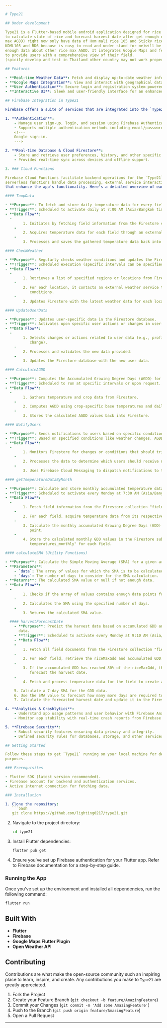 ```yaml
---

# Type21

## Under development

Type21 is a Flutter-based mobile android application designed for rice field management using AGDD
to calculate state of rice and forecast harvest date after get enough data(AGDD around 80% of rice
max AGDD) right now only have data of Hom mali rice 105 and Sticky rice rd6 (i'll use code name as
KDML105 and RD6 because is easy to read and under stand for me)will be update in future after get
enough data about other rice max AGDD. It integrates Google Maps and fetches real-time weather data
to provide users with a comprehensive view of their field.
(spicily develop and test in Thailand other country may not work properly)

## Features

- **Real-time Weather Data**: Fetch and display up-to-date weather information.
- **Google Maps Integration**: View and interact with geographical data.
- **User Authentication**: Secure login and registration system powered by Firebase.
- **Interactive UI**: Sleek and user-friendly interface for an enhanced user experience.

## Firebase Integration in Type21

Firebase offers a suite of services that are integrated into the `Type21` application:

1. **Authentication**:
    - Manage user sign-up, login, and session using Firebase Authentication.
    - Supports multiple authentication methods including email/password
    <!---
    Google sign-in.
    --->

2. **Real-time Database & Cloud Firestore**:
    - Store and retrieve user preferences, history, and other specific data.
    - Provides real-time sync across devices and offline support.

3. ### Cloud Functions

Firebase Cloud Functions facilitate backend operations for the `Type21` application. These
serverless functions handle data processing, external service interactions, and various other tasks
that enhance the app's functionality. Here's a detailed overview of each function:

#### TempData

- **Purpose**: To fetch and store daily temperature data for every field.
- **Trigger**: Scheduled to activate daily at 7:00 AM (Asia/Bangkok timezone).
- **Data Flow**:
  -
        1. Initiates by fetching field information from the Firestore collection "fields".
    -
        2. Acquires temperature data for each field through an external weather API.
    -
        3. Processes and saves the gathered temperature data back into Firestore.

#### CheckWeather

- **Purpose**: Regularly checks weather conditions and updates the Firestore database accordingly.
- **Trigger**: Scheduled execution (specific intervals can be specified based on requirements).
- **Data Flow**:
  -
        1. Retrieves a list of specified regions or locations from Firestore.
    -
        2. For each location, it contacts an external weather service to get current weather
           conditions.
    -
        3. Updates Firestore with the latest weather data for each location.

#### UpdateUserData

- **Purpose**: Updates user-specific data in the Firestore database.
- **Trigger**: Activates upon specific user actions or changes in user-related data.
- **Data Flow**:
  -
        1. Detects changes or actions related to user data (e.g., profile update, preferences
           change).
    -
        2. Processes and validates the new data provided.
    -
        3. Updates the Firestore database with the new user data.

#### CalculateAGDD

- **Purpose**: Computes the Accumulated Growing Degree Days (AGDD) for specific crops.
- **Trigger**: Scheduled to run at specific intervals or upon request.
- **Data Flow**:
  -
        1. Gathers temperature and crop data from Firestore.
    -
        2. Computes AGDD using crop-specific base temperatures and daily temperature data.
    -
        3. Stores the calculated AGDD values back into Firestore.

#### NotifyUsers

- **Purpose**: Sends notifications to users based on specific conditions or triggers.
- **Trigger**: Based on specified conditions like weather changes, AGDD thresholds, etc.
- **Data Flow**:
  -
        1. Monitors Firestore for changes or conditions that should trigger notifications.
    -
        2. Processes the data to determine which users should receive notifications.
    -
        3. Uses Firebase Cloud Messaging to dispatch notifications to the relevant users.

#### getTemperatureDataByMonth

- **Purpose**: Calculate and store monthly accumulated temperature data for each field.
- **Trigger**: Scheduled to activate every Monday at 7:30 AM (Asia/Bangkok timezone).
- **Data Flow**:
  -
        1. Fetch field information from the Firestore collection "fields".
    -
        2. For each field, acquire temperature data from its respective sub-collection.
    -
        3. Calculate the monthly accumulated Growing Degree Days (GDD) for each temperature data
           point.
    -
        4. Store the calculated monthly GDD values in the Firestore sub-collection "
           temperatures_monthly" for each field.

#### calculateSMA (Utility Functions)

- **Purpose**: Calculate the Simple Moving Average (SMA) for a given array of values.
- **Parameters**:
    - `data`: The array of values for which the SMA is to be calculated.
    - `days`: The number of days to consider for the SMA calculation.
- **Returns**: The calculated SMA value or null if not enough data.
- **Data Flow**:
  -
        1. Checks if the array of values contains enough data points for the SMA calculation.
    -
        2. Calculates the SMA using the specified number of days.
    -
        3. Returns the calculated SMA value.

  #### harvestForecastDate
    - **Purpose**: Predict the harvest date based on accumulated GDD and a 7-day SMA of temperature
      data.
    - **Trigger**: Scheduled to activate every Monday at 9:10 AM (Asia/Bangkok timezone).
    - **Data Flow**:
    -
        1. Fetch all field documents from the Firestore collection "fields".
    -
        2. For each field, retrieve the riceMaxGdd and accumulated GDD.
    -
        3. If the accumulated GDD has reached 80% of the riceMaxGdd, the function proceeds to
           forecast the harvest date.
    -
        4. Fetch and process temperature data for the field to create an array of daily GDD values.

    5. Calculate a 7-day SMA for the GDD data.
    6. Use the SMA value to forecast how many more days are required to reach the riceMaxGdd.
    7. Calculate the forecasted harvest date and update it in the Firestore database for the field.

4. **Analytics & Crashlytics**:
    - Understand app usage patterns and user behavior with Firebase Analytics.
    - Monitor app stability with real-time crash reports from Firebase Crashlytics.

5. **Firebase Security**:
    - Robust security features ensuring data privacy and integrity.
    - Defined security rules for databases, storage, and other services ensuring authorized access.

## Getting Started

Follow these steps to get `Type21` running on your local machine for development and testing
purposes.

### Prerequisites

- Flutter SDK (latest version recommended).
- Firebase account for backend and authentication services.
- Active internet connection for fetching data.

### Installation

1. Clone the repository:
   ```bash
   git clone https://github.com/lighting0217/type21.git
   ```

2. Navigate to the project directory:
   ```bash
   cd type21
   ```

3. Install Flutter dependencies:
   ```bash
   flutter pub get
   ```

4. Ensure you've set up Firebase authentication for your Flutter app. Refer to Firebase
   documentation for a step-by-step guide.

### Running the App

Once you've set up the environment and installed all dependencies, run the following command:

```bash
flutter run
```

## Built With

- **Flutter**
- **Firebase**
- **Google Maps Flutter Plugin**
- **Open Weather API**

## Contributing

Contributions are what make the open-source community such an inspiring place to learn, inspire, and
create. Any contributions you make to `Type21` are greatly appreciated.

1. Fork the Project
2. Create your Feature Branch (`git checkout -b feature/AmazingFeature`)
3. Commit your Changes (`git commit -m 'Add some AmazingFeature'`)
4. Push to the Branch (`git push origin feature/AmazingFeature`)
5. Open a Pull Request

---
```

